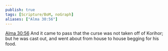 ```yaml
---
publish: true
tags: [Scripture/BoM, noGraph]
aliases: ["Alma 30:56"]
---
```

[Alma 30:56](https://churchofjesuschrist.org/study/scriptures/bofm/alma/30?lang=eng&id=p56#p56) And it came to pass that the curse was not taken off of Korihor; but he was cast out, and went about from house to house begging for his food.
